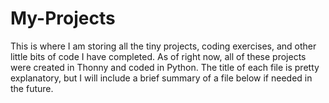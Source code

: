 # My-Projects

This is where I am storing all the tiny projects, coding exercises, and other little bits of code I have completed. As of right now, all of these projects were created in Thonny and coded in Python. The title of each file is pretty explanatory, but I will include a brief summary of a file below if needed in the future.
